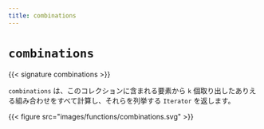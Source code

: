 ```yaml
---
title: combinations
---
```


# `combinations`

{{< signature combinations >}}

`combinations` は、このコレクションに含まれる要素から `k` 個取り出したありえる組み合わせをすべて計算し、それらを列挙する `Iterator` を返します。

{{< figure src="images/functions/combinations.svg" >}}
